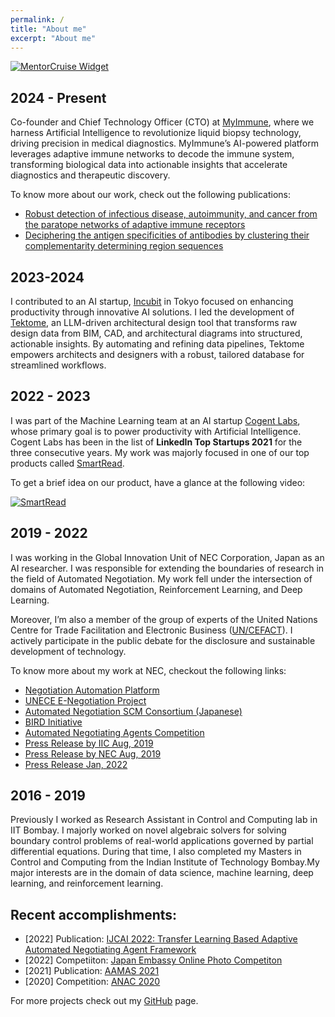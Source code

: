 ```yaml
---
permalink: /
title: "About me"
excerpt: "About me"
---
```


[![MentorCruise Widget](https://mentorcruise.com/mentor/ayansengupta/widget/)](https://mentorcruise.com/mentor/ayansengupta/)


2024 - Present
--------
Co-founder and Chief Technology Officer (CTO) at [MyImmune](https://www.myimmune.ai/), where we harness Artificial Intelligence to revolutionize liquid biopsy technology, driving precision in medical diagnostics. MyImmune’s AI-powered platform leverages adaptive immune networks to decode the immune system, transforming biological data into actionable insights that accelerate diagnostics and therapeutic discovery.

To know more about our work, check out the following publications:
- [Robust detection of infectious disease, autoimmunity, and cancer from the paratope networks of adaptive immune receptors](https://academic.oup.com/bib/article/25/5/bbae431/7748265?login=false)
- [Deciphering the antigen specificities of antibodies by clustering their complementarity determining region sequences](https://journals.asm.org/doi/10.1128/msystems.00722-23)


2023-2024
---------
I contributed to an AI startup, [Incubit](https://www.incubit.co.jp/) in Tokyo focused on enhancing productivity through innovative AI solutions. I led the development of [Tektome](https://tektome.com/), an LLM-driven architectural design tool that transforms raw design data from BIM, CAD, and architectural diagrams into structured, actionable insights. By automating and refining data pipelines, Tektome empowers architects and designers with a robust, tailored database for streamlined workflows.


2022 - 2023
--------------
I was part of the Machine Learning team at an AI startup [Cogent Labs](https://www.cogent.co.jp/en/), whose primary goal is to power productivity with Artificial Intelligence. Cogent Labs has been in the list of <strong>LinkedIn Top Startups 2021</strong> for the three consecutive years. My work was majorly focused in one of our top products called [SmartRead](https://smartread.jp/).

To get a brief idea on our product, have a glance at the following video:

[![SmartRead](http://img.youtube.com/vi/B4Titvko8Wc/0.jpg)](https://www.youtube.com/watch?v=B4Titvko8Wc "SmartRead")

2019 - 2022
------------
I was working in the Global Innovation Unit of NEC Corporation, Japan as an AI researcher.
 I was responsible for extending the boundaries of research in the field of Automated Negotiation.
  My work fell under the intersection of domains of Automated Negotiation, Reinforcement Learning, and Deep Learning.

 Moreover, I’m also a member of the group of experts of the United Nations Centre for
Trade Facilitation and Electronic Business ([UN/CEFACT](https://unece.org/trade/uncefact)). I actively participate in the public debate
for the disclosure and sustainable development of technology.

To know more about my work at NEC, checkout the following links:
* [Negotiation Automation Platform](https://hub.iiconsortium.org/negotiation-automation-platform)
* [UNECE E-Negotiation Project](https://uncefact.unece.org/display/uncefactpublicreview/Public+Review%3A+E-NEGOTIATION+BRS)
* [Automated Negotiation SCM Consortium (Japanese)](https://automated-negotiation.org)
* [BIRD Initiative](https://bird-initiative.com/)
* [Automated Negotiating Agents Competition](https://web.tuat.ac.jp/~katfuji/ANAC2021/)
* [Press Release by IIC Aug, 2019](https://www.iiconsortium.org/press-room/08-05-19.htm)
* [Press Release by NEC Aug, 2019](https://www.nec.com/en/press/201908/global_20190821_02.html)
* [Press Release Jan, 2022](https://www.globenewswire.com/news-release/2022/01/17/2367820/0/en/Industry-IoT-Consortium-Welcomes-BIRD-INITIATIVE-to-Negotiation-Automation-Platform-Testbed.html)


2016 - 2019
-----------
Previously I worked as Research Assistant in Control and Computing lab in IIT Bombay.
I majorly worked on novel algebraic solvers for solving boundary control problems of real-world applications governed by
partial differential equations. During that time, I also completed my Masters in Control and Computing from the Indian Institute
of Technology Bombay.My major interests are in the domain of data science, machine learning, deep learning, and reinforcement learning.


Recent accomplishments:
-----------------------

* [2022] Publication: [IJCAI 2022: Transfer Learning Based Adaptive Automated Negotiating Agent Framework](https://www.ijcai.org/proceedings/2022/0067.pdf)
* [2022] Competiiton: [Japan Embassy Online Photo Competiton](https://www.in.emb-japan.go.jp/itpr_ja/Online.Photo.Exhibition2021_2022.html)
* [2021] Publication: [AAMAS 2021](https://dl.acm.org/doi/10.5555/3463952.3464087)
* [2020] Competition: [ANAC 2020](https://ayansengupta17.github.io/projects/projects-0x/)

For more projects check out my [GitHub](https://github.com/ayansengupta17/) page.


